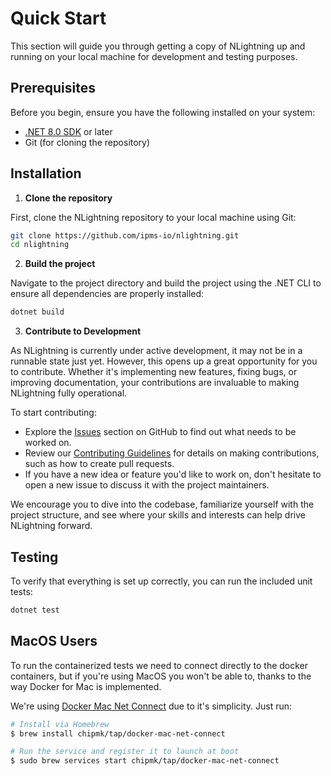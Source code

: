 # Quick Start

This section will guide you through getting a copy of NLightning up and running on your local machine for development and testing purposes. 

## Prerequisites

Before you begin, ensure you have the following installed on your system:
- [.NET 8.0 SDK](https://dotnet.microsoft.com/download/dotnet/8.0) or later
- Git (for cloning the repository)

## Installation

1. **Clone the repository**

First, clone the NLightning repository to your local machine using Git:

```sh
git clone https://github.com/ipms-io/nlightning.git
cd nlightning
```

2. **Build the project**

Navigate to the project directory and build the project using the .NET CLI to ensure all dependencies are properly installed:

```sh
dotnet build
```

3. **Contribute to Development**

As NLightning is currently under active development, it may not be in a runnable state just yet. However, this opens up a great opportunity for you to contribute. Whether it's implementing new features, fixing bugs, or improving documentation, your contributions are invaluable to making NLightning fully operational.

To start contributing:

- Explore the [Issues](https://github.com/ipms-io/nlightning/issues) section on GitHub to find out what needs to be worked on.
- Review our [Contributing Guidelines](CONTRIBUTING.md) for details on making contributions, such as how to create pull requests.
- If you have a new idea or feature you'd like to work on, don't hesitate to open a new issue to discuss it with the project maintainers.

We encourage you to dive into the codebase, familiarize yourself with the project structure, and see where your skills and interests can help drive NLightning forward.

## Testing

To verify that everything is set up correctly, you can run the included unit tests:

```sh
dotnet test
```

## MacOS Users

To run the containerized tests we need to connect directly to the docker containers, but if you're using MacOS you won't be able to, thanks to the way Docker for Mac is implemented.

We're using [Docker Mac Net Connect](https://github.com/chipmk/docker-mac-net-connect) due to it's simplicity. Just run:

```sh
# Install via Homebrew
$ brew install chipmk/tap/docker-mac-net-connect

# Run the service and register it to launch at boot
$ sudo brew services start chipmk/tap/docker-mac-net-connect
```